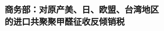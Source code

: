 <!DOCTYPE html>
<html lang="zh-CN">

<head>
    
<title>商务部：对原产美、日、欧盟、台湾地区的进口共聚聚甲醛征收反倾销税_腾讯新闻</title>
<meta name="keywords" content="反倾销税,反倾销条例,欧盟,台湾,欧盟_时政,美国,日本,美国_时政,甲醛,美国_社会">
<meta name="description" content="商务部公告2025年第25号 公布对原产于美国、欧盟、台湾地区和日本的进口共聚聚甲醛反倾销调查的最终裁定根据《中华人民共和国反倾销条例》（以下简称《反倾销条例》）的规定，2024年5月19日，商务部（以下称调查机关）发布2024年第18号公告，决定对原产于美国、欧盟、台湾地区和日本的进口共聚聚甲醛（以下称被调查产品）进...">
<meta name="author" content="腾讯网">
<meta name="copyright" content="Copyright 1998 - 2025 Tencent. All Rights Reserved">
<meta property="og:type" content="news" />

<meta property="og:title" content="商务部：对原产美、日、欧盟、台湾地区的进口共聚聚甲醛征收反倾销税_腾讯新闻" />
<meta property="og:description" content="商务部公告2025年第25号 公布对原产于美国、欧盟、台湾地区和日本的进口共聚聚甲醛反倾销调查的最终裁定根据《中华人民共和国反倾销条例》（以下简称《反倾销条例》）的规定，2024年5月19日，商务部（以下称调查机关）发布2024年第18号公告，决定对原产于美国、欧盟、台湾地区和日本的进口共聚聚甲醛（以下称被调查产品）进..." />
<meta property="og:url" content="https://news.qq.com/rain/a/20250518A03ULX00" />
<meta property="og:image" content="https://inews.gtimg.com/news_ls/OiBQQBoYBISFcgOhQQmOWVem4gjJzTMN2RlaI2uXZd51wAA_640330/0" />
<meta property="article:author" content="北京日报客户端" />
<meta property="article:published_time" content="2025-05-18 13:33:15" />
<meta property="category" content="politics" />

<meta name="baidu-site-verification" content="jJeIJ5X7pP" />
    <meta charset="utf-8" />
<meta http-equiv="X-UA-Compatible" content="IE=Edge" />
<meta name="viewport" content="width=device-width, initial-scale=1, shrink-to-fit=no" />
<link rel="dns-prefetch" href="mat1.gtimg.com">
<link rel="dns-prefetch" href="i.news.qq.com">
<link rel="shortcut icon" href="https://mat1.gtimg.com/qqcdn/qqindex2021/favicon.ico">
<script nomodule="true" src="https://mat1.gtimg.com/qqcdn/qqindex2021/common-static/20240515201444/core3-37-1.min.js"></script>
<script>
  try {
    if (!window.IntersectionObserver) {
      var observerScript = document.createElement('script');
      observerScript.src = "https://mat1.gtimg.com/qqcdn/qqindex2021/common-static/20241024141058/intersection-observer-polyfill.js";
      document.head.appendChild(observerScript);
    }
  } catch (error) {}
</script>

<script>
  try {
    if (!Element.prototype.scrollTo) {
      var scrollScript = document.createElement('script');
      scrollScript.src = "https://mat1.gtimg.com/qqcdn/qqindex2021/common-static/20241025153001/scroll-behavior-polyfill.js";
      document.head.appendChild(scrollScript);
    }
  } catch (error) {}
</script>
<script>
  try {
    if ('scrollRestoration' in window.history) {
      window.history.scrollRestoration = 'manual';
    }
    window.isPcClient = Boolean(window.electron) && (
      window.navigator.userAgent.indexOf('pc-client') > 0 ||
      window.navigator.userAgent.indexOf('TencentNews') > 0
    );
  } catch {}
</script>
<script>
  try {
    if (window.isPcClient) {
      var bodyStyle = document.createElement('style');
      bodyStyle.innerText = 'body{ zoom: 0.95 }';
      document.head.appendChild(bodyStyle);
    }
  } catch {}
</script>
<script>
  window.DATA = {"url":"https://view.inews.qq.com/a/20250518A03ULX00","article_id":"20250518A03ULX00","article_type":"0","title":"商务部：对原产美、日、欧盟、台湾地区的进口共聚聚甲醛征收反倾销税","desc":"商务部公告2025年第25号 公布对原产于美国、欧盟、台湾地区和日本的进口共聚聚甲醛反倾销调查的最终裁定根据《中华人民共和国反倾销条例》（以下简称《反倾销条例》）的规定，2024年5月19日，商务部（以下称调查机关）发布2024年第18号公告，决定对原产于美国、欧盟、台湾地区和日本的进口共聚聚甲醛（以下称被调查产品）进...","iNewsRecommendLevel":1,"abstract":"商务部公告2025年第25号 公布对原产于美国、欧盟、台湾地区和日本的进口共聚聚甲醛反倾销调查的最终裁定根据《中华人民共和国反倾销条例》（以下简称《反倾销条例》）的规定，2024年5月19日，商务部（以下称调查机关）发布2024年第18号公告，决定对原产于美国、欧盟、台湾地区和日本的进口共聚聚甲醛（以下称被调查产品）进...","catalog1":"politics","ad_channel_sign":"news","introduction":"","media":"北京日报客户端","media_id":"5109679","pubtime":"2025-05-18 13:33:15","comment_id":"8412772697","political":0,"cmsId":"20250518A03ULX00","cms_id":"20250518A03ULX00","closeAllAd":0,"closeAllFavorite":false,"originContent":{"directory":{"ai_list":null,"enable":2,"list":null},"text":"\u003cdiv class=\"rich_media_content\"\u003e\u003c!--NO_AD_ERROR_5_2I1--\u003e\u003cp style=\"margin-bottom: 20px; margin-top: 5px; text-align: center\"\u003e\u003cstrong\u003e商务部公告2025年第25号 公布对原产于美国、欧盟、台湾地区和日本的进口共聚聚甲醛反倾销调查的最终裁定\u003c/strong\u003e\u003c/p\u003e\u003cp style=\"margin-bottom: 20px; margin-top: 5px; text-align: justify\"\u003e根据《中华人民共和国反倾销条例》（以下简称《反倾销条例》）的规定，2024年5月19日，商务部（以下称调查机关）发布2024年第18号公告，决定对原产于美国、欧盟、台湾地区和日本的进口共聚聚甲醛（以下称被调查产品）进行反倾销立案调查。\u003c!--NO_AD_0--\u003e\u003c!--EOP_0--\u003e\u003c/p\u003e\u003c!--PARAGRAPH_0--\u003e\u003cp style=\"margin-bottom: 20px; margin-top: 5px; text-align: justify\"\u003e调查机关对被调查产品是否存在倾销和倾销幅度、被调查产品是否对中国大陆共聚聚甲醛产业造成损害及损害程度以及倾销与损害之间的因果关系进行了调查。根据调查结果和《反倾销条例》第二十四条的规定，2025年1月16日，调查机关发布初裁公告，初步认定原产于美国、欧盟、台湾地区和日本的进口共聚聚甲醛存在倾销，中国大陆共聚聚甲醛产业受到实质损害，而且倾销与实质损害之间存在因果关系。\u003c!--NO_AD_1--\u003e\u003c!--EOP_1--\u003e\u003c/p\u003e\u003c!--PARAGRAPH_1--\u003e\u003cp style=\"margin-bottom: 20px; margin-top: 5px; text-align: justify\"\u003e初步裁定后，调查机关对倾销和倾销幅度、损害和损害程度以及倾销与损害之间的因果关系进行了继续调查。现本案调查结束，根据《反倾销条例》第二十五条规定，调查机关作出最终裁定（见附件）。现将有关事项公告如下：\u003c/p\u003e\u003cp style=\"margin-bottom: 20px; margin-top: 5px; text-align: justify\"\u003e\u003cstrong\u003e一、最终裁定\u003c/strong\u003e\u003c/p\u003e\u003cp style=\"margin-bottom: 20px; margin-top: 5px; text-align: justify\"\u003e调查机关最终认定，原产于美国、欧盟、台湾地区和日本的进口共聚聚甲醛存在倾销，中国大陆共聚聚甲醛产业受到实质损害，而且倾销与实质损害之间存在因果关系。\u003c/p\u003e\u003cp style=\"margin-bottom: 20px; margin-top: 5px; text-align: justify\"\u003e\u003cstrong\u003e二、征收反倾销税\u003c/strong\u003e\u003c/p\u003e\u003cp style=\"margin-bottom: 20px; margin-top: 5px; text-align: justify\"\u003e根据《反倾销条例》第三十八条规定，商务部向国务院关税税则委员会提出征收反倾销税的建议，国务院关税税则委员会根据商务部的建议作出决定，\u003cstrong\u003e自2025年5月19日起，对原产于美国、欧盟、台湾地区和日本的进口共聚聚甲醛征收反倾销税。\u003c/strong\u003e\u003c/p\u003e\u003cp style=\"margin-bottom: 20px; margin-top: 5px; text-align: justify\"\u003e被调查产品的具体描述如下：\u003c/p\u003e\u003cp style=\"margin-bottom: 20px; margin-top: 5px; text-align: justify\"\u003e调查范围：原产于美国、欧盟、台湾地区和日本的进口共聚聚甲醛\u003c/p\u003e\u003cp style=\"margin-bottom: 20px; margin-top: 5px; text-align: justify\"\u003e被调查产品名称：共聚聚甲醛，又称聚氧亚甲基共聚物，或聚氧化甲烯共聚物\u003c/p\u003e\u003cp style=\"margin-bottom: 20px; margin-top: 5px; text-align: justify\"\u003e英文名称：Polyformaldehyde Copolymer，或Polyoxymethylene Copolymer，或Copolymer-type Acetal Resin，或Acetal Copolymer等，英文名称通常被简称为POM Copolymer\u003c!--NO_AD_2--\u003e\u003c!--EOP_2--\u003e\u003c/p\u003e\u003c!--PARAGRAPH_2--\u003e\u003cp style=\"margin-bottom: 20px; margin-top: 5px; text-align: justify\"\u003e化学分子式：-[CH2-O]n-[CH2-O-CH2-CH2]m-(n\u0026gt;m)\u003c/p\u003e\u003cp style=\"margin-bottom: 20px; margin-top: 5px; text-align: justify\"\u003e物理化学特性：共聚聚甲醛是由甲醛合成的，具有-CH2-O-主链及-[CH2-O-CH2-CH2]-嵌键（按重量计-CH2-O-含量大于50%）的热塑性树脂，且同时满足以下各项性能指标：\u003c/p\u003e\u003cp style=\"text-align: center\"\u003e\u003c!--IMG_0--\u003e \u003c/p\u003e\u003cp style=\"margin-bottom: 20px; margin-top: 5px; text-align: justify\"\u003e主要用途：共聚聚甲醛具有机械强度高、高耐疲劳性、高耐蠕变性等良好的力学综合性能，可以部分替代铜、锌、锡、铅等金属材料，可直接用于或经改性后用于汽车配件、电子电器、工业机械、日常用品、运动器械、医疗器具、管道管件、建筑建材等领域。\u003c/p\u003e\u003cp style=\"margin-bottom: 20px; margin-top: 5px; text-align: justify\"\u003e该产品归在《中华人民共和国进出口税则》：39071010、39071090。这两个税则号项下的均聚聚甲醛、改性聚甲醛等其他产品不在本次调查范围之内。\u003c/p\u003e\u003cp style=\"margin-bottom: 20px; margin-top: 5px; text-align: justify\"\u003e\u003cstrong\u003e对各公司征收的反倾销税税率如下：\u003c/strong\u003e\u003c/p\u003e\u003cp style=\"margin-bottom: 20px; margin-top: 5px; text-align: justify\"\u003e美国公司：\u003c/p\u003e\u003cp style=\"margin-bottom: 20px; margin-top: 5px; text-align: justify\"\u003e1.泰科纳聚合物公司              74.9%\u003c/p\u003e\u003cp style=\"margin-bottom: 20px; margin-top: 5px; text-align: justify\"\u003e（Ticona Polymers, Inc.）\u003c/p\u003e\u003cp style=\"margin-bottom: 20px; margin-top: 5px; text-align: justify\"\u003e2.其他美国公司                      74.9%\u003c/p\u003e\u003cp style=\"margin-bottom: 20px; margin-top: 5px; text-align: justify\"\u003e欧盟公司：\u003c/p\u003e\u003cp style=\"margin-bottom: 20px; margin-top: 5px; text-align: justify\"\u003e1.塞拉尼斯生产德国有限及两合公司         34.5%\u003c/p\u003e\u003cp style=\"margin-bottom: 20px; margin-top: 5px; text-align: justify\"\u003e（Celanese Production Germany GmbH \u0026amp; Co. KG）\u003c/p\u003e\u003cp style=\"margin-bottom: 20px; margin-top: 5px; text-align: justify\"\u003e2.其他欧盟公司                                          34.5%\u003c/p\u003e\u003cp style=\"margin-bottom: 20px; margin-top: 5px; text-align: justify\"\u003e台湾地区公司：\u003c/p\u003e\u003cp style=\"margin-bottom: 20px; margin-top: 5px; text-align: justify\"\u003e1.台湾宝理塑胶股份有限公司      3.8%\u003c/p\u003e\u003cp style=\"margin-bottom: 20px; margin-top: 5px; text-align: justify\"\u003e（POLYPLASTICS TAIWAN CO., LTD.）\u003c/p\u003e\u003cp style=\"margin-bottom: 20px; margin-top: 5px; text-align: justify\"\u003e2.台湾塑胶工业股份有限公司      4.0%\u003c/p\u003e\u003cp style=\"margin-bottom: 20px; margin-top: 5px; text-align: justify\"\u003e(Formosa Plastics Corporation)\u003c/p\u003e\u003cp style=\"margin-bottom: 20px; margin-top: 5px; text-align: justify\"\u003e3.其他台湾地区公司                   32.6%\u003c/p\u003e\u003cp style=\"margin-bottom: 20px; margin-top: 5px; text-align: justify\"\u003e日本公司：\u003c/p\u003e\u003cp style=\"margin-bottom: 20px; margin-top: 5px; text-align: justify\"\u003e1.宝理塑料株式会社              35.5%\u003c/p\u003e\u003cp style=\"margin-bottom: 20px; margin-top: 5px; text-align: justify\"\u003e（POLYPLASTICS CO., LTD.）\u003c/p\u003e\u003cp style=\"margin-bottom: 20px; margin-top: 5px; text-align: justify\"\u003e2.旭化成株式会社                  24.5%\u003c/p\u003e\u003cp style=\"margin-bottom: 20px; margin-top: 5px; text-align: justify\"\u003e（ASAHI KASEI CORPORATION）\u003c/p\u003e\u003cp style=\"margin-bottom: 20px; margin-top: 5px; text-align: justify\"\u003e3.其他日本公司                      35.5%\u003c/p\u003e\u003cp style=\"margin-bottom: 20px; margin-top: 5px; text-align: justify\"\u003e\u003cstrong\u003e三、征收反倾销税的方法\u003c/strong\u003e\u003c/p\u003e\u003cp style=\"margin-bottom: 20px; margin-top: 5px; text-align: justify\"\u003e自2025年5月19日起，进口经营者在进口原产于美国、欧盟、台湾地区和日本的共聚聚甲醛时，应向中华人民共和国海关缴纳相应的反倾销税。反倾销税以海关确定进口货物的计税价格从价计征，计算公式为：反倾销税税额=海关确定进口货物的计税价格×反倾销税税率。进口环节增值税以海关确定进口货物的计税价格加上关税和反倾销税作为计税价格从价计征。\u003c!--NO_AD_3--\u003e\u003c!--EOP_3--\u003e\u003c/p\u003e\u003c!--PARAGRAPH_3--\u003e\u003cp style=\"margin-bottom: 20px; margin-top: 5px; text-align: justify\"\u003e\u003cstrong\u003e四、反倾销税的追溯征收\u003c/strong\u003e\u003c/p\u003e\u003cp style=\"margin-bottom: 20px; margin-top: 5px; text-align: justify\"\u003e对自2025年1月24日起至2025年5月18日有关进口经营者依初裁公告向中华人民共和国海关所提供的保证金，按终裁所确定的征收反倾销税的产品范围和反倾销税税率计征并转为反倾销税，并按相应的增值税税率计征进口环节增值税。在此期间有关进口经营者所提供的保证金超出反倾销税的部分，以及由此多征的进口环节增值税部分，海关予以退还，少征部分则不再征收。\u003c!--NO_AD_4--\u003e\u003c!--EOP_4--\u003e\u003c/p\u003e\u003c!--PARAGRAPH_4--\u003e\u003cp style=\"margin-bottom: 20px; margin-top: 5px; text-align: justify\"\u003e对临时反倾销措施实施之日前进口的原产于美国、欧盟、台湾地区和日本的共聚聚甲醛不追溯征收反倾销税。\u003c/p\u003e\u003cp style=\"margin-bottom: 20px; margin-top: 5px; text-align: justify\"\u003e\u003cstrong\u003e五、征收反倾销税的期限\u003c/strong\u003e\u003c/p\u003e\u003cp style=\"margin-bottom: 20px; margin-top: 5px; text-align: justify\"\u003e对原产于美国、欧盟、台湾地区和日本的共聚聚甲醛征收反倾销税的实施期限自2025年5月19日起5年。\u003c/p\u003e\u003cp style=\"margin-bottom: 20px; margin-top: 5px; text-align: justify\"\u003e\u003cstrong\u003e六、新出口商复审\u003c/strong\u003e\u003c/p\u003e\u003cp style=\"margin-bottom: 20px; margin-top: 5px; text-align: justify\"\u003e对于美国、欧盟、台湾地区和日本在调查期内未向中国大陆出口被调查产品的新出口经营者，符合条件的，可依据《反倾销条例》第四十七条的规定，向调查机关书面申请新出口商复审。\u003c/p\u003e\u003cp style=\"margin-bottom: 20px; margin-top: 5px; text-align: justify\"\u003e\u003cstrong\u003e七、期间复审\u003c/strong\u003e\u003c/p\u003e\u003cp style=\"margin-bottom: 20px; margin-top: 5px; text-align: justify\"\u003e在征收反倾销税期间，有关利害关系方可以根据《反倾销条例》第四十九条的规定，向调查机关书面申请期间复审。\u003c/p\u003e\u003cp style=\"margin-bottom: 20px; margin-top: 5px; text-align: justify\"\u003e\u003cstrong\u003e八、行政复议和行政诉讼\u003c/strong\u003e\u003c/p\u003e\u003cp style=\"margin-bottom: 20px; margin-top: 5px; text-align: justify\"\u003e对本案终裁决定及征收反倾销税的决定不服的，根据《反倾销条例》第五十三条的规定，可以依法申请行政复议，也可以依法向人民法院提起诉讼。\u003c/p\u003e\u003cp style=\"margin-bottom: 20px; margin-top: 5px; text-align: justify\"\u003e本公告自2025年5月19日起执行。\u003c/p\u003e\u003cp style=\"margin-bottom: 20px; margin-top: 5px; text-align: right\"\u003e商务部\u003c/p\u003e\u003cp style=\"margin-bottom: 20px; margin-top: 5px; text-align: right\"\u003e2025年5月18日\u003c/p\u003e\u003cp style=\"text-indent: 0px\" class=\"luokuan\"\u003e\u003cstrong\u003e来源：商务部网站\u003c/strong\u003e\u003c/p\u003e\u003cdiv powered-by=\"qqnews_ex-editor\"\u003e\u003c/div\u003e\u003cstyle\u003e.rich_media_content{--news-tabel-th-night-color: #444444;--news-font-day-color: #333;--news-font-night-color: #d9d9d9;--news-bottom-distance: 22px}.rich_media_content p:not([data-exeditor-arbitrary-box=image-box]){letter-spacing:.5px;line-height:30px;margin-bottom:var(--news-bottom-distance);word-wrap:break-word}.rich_media_content{color:var(--news-font-day-color);font-size:18px}@media(prefers-color-scheme:dark){body:not([data-weui-theme=light]):not([dark-mode-disable=true]) .rich_media_content p:not([data-exeditor-arbitrary-box=image-box]){letter-spacing:.5px;line-height:30px;margin-bottom:var(--news-bottom-distance);word-wrap:break-word}body:not([data-weui-theme=light]):not([dark-mode-disable=true]) .rich_media_content{color:var(--news-font-night-color)}}.data_color_scheme_dark .rich_media_content p:not([data-exeditor-arbitrary-box=image-box]){letter-spacing:.5px;line-height:30px;margin-bottom:var(--news-bottom-distance);word-wrap:break-word}.data_color_scheme_dark .rich_media_content{color:var(--news-font-night-color)}.data_color_scheme_dark .rich_media_content{font-size:18px}.rich_media_content p[data-exeditor-arbitrary-box=image-box]{margin-bottom:11px}.rich_media_content\u003ediv:not(.qnt-video),.rich_media_content\u003esection{margin-bottom:var(--news-bottom-distance)}.rich_media_content hr{margin-bottom:var(--news-bottom-distance)}.rich_media_content .link_list{margin:0;margin-top:20px;min-height:0!important}.rich_media_content blockquote{background:#f9f9f9;border-left:6px solid #ccc;margin:1.5em 10px;padding:.5em 10px}.rich_media_content blockquote p{margin-bottom:0!important}.data_color_scheme_dark .rich_media_content blockquote{background:#323232}@media(prefers-color-scheme:dark){body:not([data-weui-theme=light]):not([dark-mode-disable=true]) .rich_media_content blockquote{background:#323232}}.rich_media_content ol[data-ex-list]{--ol-start: 1;--ol-list-style-type: decimal;list-style-type:none;counter-reset:olCounter calc(var(--ol-start,1) - 1);position:relative}.rich_media_content ol[data-ex-list]\u003eli\u003e:first-child::before{content:counter(olCounter,var(--ol-list-style-type)) '. ';counter-increment:olCounter;font-variant-numeric:tabular-nums;display:inline-block}.rich_media_content ul[data-ex-list]{--ul-list-style-type: circle;list-style-type:none;position:relative}.rich_media_content ul[data-ex-list].nonUnicode-list-style-type\u003eli\u003e:first-child::before{content:var(--ul-list-style-type) ' ';font-variant-numeric:tabular-nums;display:inline-block;transform:scale(0.5)}.rich_media_content ul[data-ex-list].unicode-list-style-type\u003eli\u003e:first-child::before{content:var(--ul-list-style-type) ' ';font-variant-numeric:tabular-nums;display:inline-block;transform:scale(0.8)}.rich_media_content ol:not([data-ex-list]){padding-left:revert}.rich_media_content ul:not([data-ex-list]){padding-left:revert}.rich_media_content table{display:table;border-collapse:collapse;margin-bottom:var(--news-bottom-distance)}.rich_media_content table th,.rich_media_content table td{word-wrap:break-word;border:1px solid #ddd;white-space:nowrap;padding:2px 5px}.rich_media_content table th{font-weight:700;background-color:#f0f0f0;text-align:left}.rich_media_content table p{margin-bottom:0!important}.data_color_scheme_dark .rich_media_content table th{background:var(--news-tabel-th-night-color)}@media(prefers-color-scheme:dark){body:not([data-weui-theme=light]):not([dark-mode-disable=true]) .rich_media_content table th{background:var(--news-tabel-th-night-color)}}.rich_media_content .qqnews_image_desc,.rich_media_content p[type=om-image-desc]{line-height:20px!important;text-align:center!important;font-size:14px!important;color:#666!important}.rich_media_content div[data-exeditor-arbitrary-box=wrap]:not([data-exeditor-arbitrary-box-special-style]){max-width:100%}.rich_media_content .qqnews-content{--wmfont: 0;--wmcolor: transparent;font-size:var(--wmfont);color:var(--wmcolor);line-height:var(--wmfont)!important;margin-bottom:var(--wmfont)!important}.rich_media_content .qqnews_sign_emphasis{background:#f7f7f7}.rich_media_content .qqnews_sign_emphasis ol{word-wrap:break-word;border:none;color:#5c5c5c;line-height:28px;list-style:none;margin:14px 0 6px;padding:16px 15px 4px}.rich_media_content .qqnews_sign_emphasis p{margin-bottom:12px!important}.rich_media_content .qqnews_sign_emphasis ol\u003eli\u003ep{padding-left:30px}.rich_media_content .qqnews_sign_emphasis ol\u003eli{list-style:none}.rich_media_content .qqnews_sign_emphasis ol\u003eli\u003ep:first-child::before{margin-left:-30px;content:counter(olCounter,decimal) ''!important;counter-increment:olCounter!important;font-variant-numeric:tabular-nums!important;background:#37f;border-radius:2px;color:#fff;font-size:15px;font-style:normal;text-align:center;line-height:18px;width:18px;height:18px;margin-right:12px;position:relative;top:-1px}.data_color_scheme_dark .rich_media_content .qqnews_sign_emphasis{background:#262626}.data_color_scheme_dark .rich_media_content .qqnews_sign_emphasis ol\u003eli\u003ep{color:#a9a9a9}@media(prefers-color-scheme:dark){body:not([data-weui-theme=light]):not([dark-mode-disable=true]) .rich_media_content .qqnews_sign_emphasis{background:#262626}body:not([data-weui-theme=light]):not([dark-mode-disable=true]) .rich_media_content .qqnews_sign_emphasis ol\u003eli\u003ep{color:#a9a9a9}}.rich_media_content h1,.rich_media_content h2,.rich_media_content h3,.rich_media_content h4,.rich_media_content h5,.rich_media_content h6{margin-bottom:var(--news-bottom-distance);font-weight:700}.rich_media_content h1{font-size:20px}.rich_media_content h2,.rich_media_content h3{font-size:19px}.rich_media_content h4,.rich_media_content h5,.rich_media_content h6{font-size:18px}.rich_media_content li:empty{display:none}.rich_media_content ul,.rich_media_content ol{margin-bottom:var(--news-bottom-distance)}.rich_media_content div\u003ep:only-child{margin-bottom:0!important}.rich_media_content .cms-cke-widget-title-wrap p{margin-bottom:0!important}\u003c/style\u003e\u003c/div\u003e","version":"v2"},"originAttribute":{"IMG_0":{"bigOrigUrl":"https://inews.gtimg.com/om_bt/OtpwpgapSNixYPA0P6eLGpTk-hUPxbO-sJqzxYL9YzXl8AA/0","compressUrl":"https://inews.gtimg.com/om_bt/OtpwpgapSNixYPA0P6eLGpTk-hUPxbO-sJqzxYL9YzXl8AA/641","desc":"","fullPic":"1","height":535,"imgurl0":"https://inews.gtimg.com/om_bt/OtpwpgapSNixYPA0P6eLGpTk-hUPxbO-sJqzxYL9YzXl8AA/0","imgurl1000":"https://inews.gtimg.com/om_bt/OtpwpgapSNixYPA0P6eLGpTk-hUPxbO-sJqzxYL9YzXl8AA/1000","islong":0,"origUrl":"https://inews.gtimg.com/om_bt/OtpwpgapSNixYPA0P6eLGpTk-hUPxbO-sJqzxYL9YzXl8AA/641","size":74,"style":"display: inline-block; max-width: 100%; width: 675px","thumb":"https://inews.gtimg.com/om_bt/OtpwpgapSNixYPA0P6eLGpTk-hUPxbO-sJqzxYL9YzXl8AA_181x181s/0","url":"https://inews.gtimg.com/om_bt/OtpwpgapSNixYPA0P6eLGpTk-hUPxbO-sJqzxYL9YzXl8AA/641","width":641}},"selfDeclare":{},"userAddress":"北京","card":{"chlid":"5109679","chlname":"北京日报客户端","desc":"爱北京、关注北京、读北京","icon":"http://inews.gtimg.com/newsapp_ls/0/15492644431_200200/0","msgEntry":1,"uin":"ec05a9284718482f475924aaa4396362fa","update_frequency":"0","vip_desc":"北京日报客户端官方账号","vip_icon_night":"http://inews.gtimg.com/newsapp_ls/0/14876049528/0","vip_place":"left","vip_type":"30013","vip_icon":"http://inews.gtimg.com/newsapp_ls/0/14876049251/0","vip_type_new":"30013","suid":"8QMf13tc7owdvT/Y","liveInfo":{"roomID":"1444081001","roomStatus":"2","cms_id":"RLV2025041200299300","article_type":"102"},"cpLevel":1},"interationCount":{"like":7,"collect":2,"share":5},"payment_info":{},"article_is_pay":false,"payment_column_info_v1":{"is_column_pay":false,"read_count_all":0},"tag_info_item":null,"contentWordsNum":2015,"extraProperty":{"FeedbackDetailDisableInsert":0,"zanSkinType":""},"relateWelfare":{},"aiSwitch":true,"isOversize":false,"videoArr":[]};
</script>
<script>
  window.channelInfo = {"channelConfig":{"channelNav":[{"_auto_id":"1","active_alien_img":"","alien_img":"","channel_id":"news_news_home","is_local":"0","link":"https://www.qq.com","name_cn":"首页","name_en":"home"},{"_auto_id":"2","active_alien_img":"","alien_img":"","channel_id":"news_news_top","is_local":"0","link":"","name_cn":"要闻","name_en":"news"},{"_auto_id":"4","active_alien_img":"","alien_img":"","channel_id":"news_news_bj","is_local":"1","link":"","name_cn":"北京","name_en":"bj"},{"_auto_id":"5","active_alien_img":"","alien_img":"","channel_id":"news_news_finance","is_local":"0","link":"","name_cn":"财经","name_en":"finance"},{"_auto_id":"6","active_alien_img":"","alien_img":"","channel_id":"news_news_tech","is_local":"0","link":"","name_cn":"科技","name_en":"tech"},{"_auto_id":"7","active_alien_img":"","alien_img":"","channel_id":"tv","is_local":"0","link":"https://v.qq.com/channel/tv/?ptag=qqnews","name_cn":"电视剧","name_en":"tv"},{"_auto_id":"8","active_alien_img":"","alien_img":"","channel_id":"news_news_qa","is_local":"0","link":"","name_cn":"热问","name_en":"qa"},{"_auto_id":"9","active_alien_img":"","alien_img":"","channel_id":"news_news_ent","is_local":"0","link":"","name_cn":"娱乐","name_en":"ent"},{"_auto_id":"10","active_alien_img":"","alien_img":"","channel_id":"variety","is_local":"0","link":"https://v.qq.com/channel/variety/?ptag=qqnews","name_cn":"综艺","name_en":"variety"},{"_auto_id":"11","active_alien_img":"","alien_img":"","channel_id":"news_news_sports","is_local":"0","link":"","name_cn":"体育","name_en":"sports"},{"_auto_id":"13","active_alien_img":"","alien_img":"","channel_id":"news_news_nba","is_local":"0","link":"","name_cn":"NBA","name_en":"nba"},{"_auto_id":"14","active_alien_img":"","alien_img":"","channel_id":"news_news_world","is_local":"0","link":"","name_cn":"国际","name_en":"world"},{"_auto_id":"15","active_alien_img":"","alien_img":"","channel_id":"news_news_mil","is_local":"0","link":"","name_cn":"军事","name_en":"milite"},{"_auto_id":"16","active_alien_img":"","alien_img":"","channel_id":"news_news_auto","is_local":"0","link":"","name_cn":"汽车","name_en":"auto"},{"_auto_id":"17","active_alien_img":"","alien_img":"","channel_id":"news_news_house","is_local":"0","link":"","name_cn":"房产","name_en":"house"},{"_auto_id":"18","active_alien_img":"","alien_img":"","channel_id":"news_news_edu","is_local":"0","link":"","name_cn":"教育","name_en":"edu"},{"_auto_id":"19","active_alien_img":"","alien_img":"","channel_id":"news_news_antip","is_local":"0","link":"","name_cn":"健康","name_en":"health"},{"_auto_id":"20","active_alien_img":"","alien_img":"","channel_id":"news_news_video","is_local":"0","link":"","name_cn":"视频","name_en":"video"},{"_auto_id":"21","active_alien_img":"","alien_img":"","channel_id":"news_news_game","is_local":"0","link":"","name_cn":"游戏","name_en":"games"},{"_auto_id":"22","active_alien_img":"","alien_img":"","channel_id":"news_news_nchupin","is_local":"0","link":"","name_cn":"眼界","name_en":"chupin"},{"_auto_id":"24","active_alien_img":"","alien_img":"","channel_id":"news_news_football","is_local":"0","link":"","name_cn":"足球","name_en":"football"},{"_auto_id":"25","active_alien_img":"","alien_img":"","channel_id":"news_news_kepu","is_local":"0","link":"","name_cn":"科学","name_en":"kepu"},{"_auto_id":"26","active_alien_img":"","alien_img":"","channel_id":"news_news_digi","is_local":"0","link":"","name_cn":"数码","name_en":"digi"},{"_auto_id":"28","active_alien_img":"","alien_img":"","channel_id":"ymzx","is_local":"0","link":"https://gamer.qq.com/v2/cloudgame/game/96897?ichannel=txxwpc0Ftxxwpc1","name_cn":"元梦之星","name_en":"news_news_ymzx"},{"_auto_id":"31","active_alien_img":"","alien_img":"","channel_id":"movie","is_local":"0","link":"https://v.qq.com/channel/movie/?ptag=qqnews","name_cn":"电影","name_en":"movie"},{"_auto_id":"32","active_alien_img":"","alien_img":"","channel_id":"news_news_esport","is_local":"0","link":"","name_cn":"电竞","name_en":"esport"},{"_auto_id":"34","active_alien_img":"","alien_img":"","channel_id":"news_news_history","is_local":"0","link":"","name_cn":"历史","name_en":"history"},{"_auto_id":"35","active_alien_img":"","alien_img":"","channel_id":"news_news_baby","is_local":"0","link":"","name_cn":"育儿","name_en":"baby"},{"_auto_id":"36","active_alien_img":"","alien_img":"","channel_id":"hbjy","is_local":"0","link":"https://gp.qq.com/act/a20250421mnqlx/news.shtml","name_cn":"和平精英","name_en":"news_news_hbjy"},{"_auto_id":"37","active_alien_img":"","alien_img":"","channel_id":"cloud_gamer","is_local":"0","link":"https://gamer.qq.com/?ichannel=txxwpc0Ftxxwpc1","name_cn":"云游戏","name_en":"cloud_gamer"},{"_auto_id":"38","active_alien_img":"","alien_img":"","channel_id":"news_news_lic","is_local":"0","link":"","name_cn":"理财","name_en":"finance_licai"},{"_auto_id":"39","active_alien_img":"","alien_img":"","channel_id":"news_news_istock","is_local":"0","link":"","name_cn":"股票","name_en":"finance_stock"},{"_auto_id":"40","active_alien_img":"","alien_img":"","channel_id":"ren_min_shi_pin","is_local":"0","link":"https://news.qq.com/omn/author/8QMd3Hld74cbujbY?tab=om_video","name_cn":"人民视频","name_en":"ren_min_shi_pin"},{"_auto_id":"41","active_alien_img":"","alien_img":"","channel_id":"news_news_weather","is_local":"0","link":"https://tianqi.qq.com/index.htm","name_cn":"天气","name_en":"weather"}]}};
</script>
<script>
  window.articleConfig = {"rightConfig":[{"_auto_id":"1","category_key":"default","modules":"{\"moduleList\":[{\"title\":\"作者其他文章\",\"id\":\"user_article\"},{\"title\":\"精选视频\",\"id\":\"video_album\",\"videoType\":\"tag\",\"videoId\":\"aUepxrtchGM=\",\"isSticky\":0},{\"title\":\"下载条\",\"id\":\"download_banner\",\"isSticky\":1},{\"title\":\"热点榜\",\"id\":\"hot_rank_list\",\"isSticky\":1},{\"title\":\"广告推广\",\"id\":\"ssp_ad_module\",\"category\":\"ad_ssp\",\"loid\":\"109\",\"isSticky\":1},{\"title\":\"广告推广位\",\"id\":\"c2s_ad_module\",\"category\":\"right_c2s\",\"path\":\"QQcom_all_Rectangle-1|QQcom_all_Rectangle-2|QQcom_all_Rectangle-3\",\"isSticky\":1}]}"},{"_auto_id":"2","category_key":"ent","modules":"{\"moduleList\":[{\"title\":\"作者其他文章\",\"id\":\"user_article\"},{\"title\":\"精选视频\",\"id\":\"video_album\",\"videoType\":\"tag\",\"videoId\":\"aUepxrtchGM=\"},{\"title\":\"下载条\",\"id\":\"download_banner\",\"isSticky\":1},{\"title\":\"热点榜\",\"id\":\"hot_rank_list\",\"isSticky\":1},{\"title\":\"广告推广\",\"id\":\"ssp_ad_module\",\"category\":\"ad_ssp\",\"loid\":\"109\",\"isSticky\":1},{\"title\":\"广告推广\",\"id\":\"ssp_ad_module\",\"category\":\"ad_ssp\",\"loid\":\"117\",\"isSticky\":1}]}"},{"_auto_id":"3","category_key":"game","modules":"{\"moduleList\":[{\"title\":\"作者其他文章\",\"id\":\"user_article\"},{\"title\":\"精选视频\",\"id\":\"video_album\",\"videoType\":\"tag\",\"videoId\":\"aUepxrtchGM=\"},{\"title\":\"热门游戏\",\"id\":\"recommend_game\",\"isSticky\":0},{\"title\":\"下载条\",\"id\":\"download_banner\",\"isSticky\":1},{\"title\":\"热点榜\",\"id\":\"hot_rank_list\",\"isSticky\":1},{\"title\":\"广告推广\",\"id\":\"ssp_ad_module\",\"category\":\"ad_ssp\",\"loid\":\"109\",\"isSticky\":1},{\"title\":\"广告推广位\",\"id\":\"c2s_ad_module\",\"category\":\"right_c2s\",\"path\":\"QQcom_all_Rectangle-1|QQcom_all_Rectangle-2|QQcom_all_Rectangle-3\",\"isSticky\":1}]}"},{"_auto_id":"4","category_key":"tech","modules":"{\"moduleList\":[{\"title\":\"作者其他文章\",\"id\":\"user_article\"},{\"title\":\"精选视频\",\"id\":\"video_album\",\"videoType\":\"tag\",\"videoId\":\"aUepxrtchGM=\"},{\"title\":\"下载条\",\"id\":\"download_banner\",\"isSticky\":1},{\"title\":\"热点榜\",\"id\":\"hot_rank_list\",\"isSticky\":1},{\"title\":\"广告推广\",\"id\":\"ssp_ad_module\",\"category\":\"ad_ssp\",\"loid\":\"109\",\"isSticky\":1},{\"title\":\"广告推广位\",\"id\":\"c2s_ad_module\",\"category\":\"right_c2s\",\"path\":\"QQcom_all_Rectangle-1|QQcom_all_Rectangle-2|QQcom_all_Rectangle-3\",\"isSticky\":1}]}"},{"_auto_id":"5","category_key":"finance","modules":"{\"moduleList\":[{\"title\":\"作者其他文章\",\"id\":\"user_article\"},{\"title\":\"精选视频\",\"id\":\"video_album\",\"videoType\":\"tag\",\"videoId\":\"aUepxrtchGM=\"},{\"title\":\"下载条\",\"id\":\"download_banner\",\"isSticky\":1},{\"title\":\"热点榜\",\"id\":\"hot_rank_list\",\"isSticky\":1},{\"title\":\"广告推广\",\"id\":\"ssp_ad_module\",\"category\":\"ad_ssp\",\"loid\":\"109\",\"isSticky\":1},{\"title\":\"广告推广位\",\"id\":\"c2s_ad_module\",\"category\":\"right_c2s\",\"path\":\"QQcom_all_Rectangle-1|QQcom_all_Rectangle-2|QQcom_all_Rectangle-3\",\"isSticky\":1}]}"},{"_auto_id":"6","category_key":"news","modules":"{\"moduleList\":[{\"title\":\"作者其他文章\",\"id\":\"user_article\"},{\"title\":\"精选视频\",\"id\":\"video_album\",\"videoType\":\"tag\",\"videoId\":\"aUepxrtchGM=\"},{\"title\":\"下载条\",\"id\":\"download_banner\",\"isSticky\":1},{\"title\":\"热点榜\",\"id\":\"hot_rank_list\",\"isSticky\":1},{\"title\":\"广告推广\",\"id\":\"ssp_ad_module\",\"category\":\"ad_ssp\",\"loid\":\"109\",\"isSticky\":1},{\"title\":\"广告推广位\",\"id\":\"c2s_ad_module\",\"category\":\"right_c2s\",\"path\":\"QQcom_all_Rectangle-1|QQcom_all_Rectangle-2|QQcom_all_Rectangle-3\",\"isSticky\":1}]}"},{"_auto_id":"7","category_key":"fashion","modules":"{\"moduleList\":[{\"title\":\"作者其他文章\",\"id\":\"user_article\"},{\"title\":\"精选视频\",\"id\":\"video_album\",\"videoType\":\"tag\",\"videoId\":\"aUepxrtchGM=\"},{\"title\":\"下载条\",\"id\":\"download_banner\",\"isSticky\":1},{\"title\":\"热点榜\",\"id\":\"hot_rank_list\",\"isSticky\":1},{\"title\":\"广告推广\",\"id\":\"ssp_ad_module\",\"category\":\"ad_ssp\",\"loid\":\"109\",\"isSticky\":1},{\"title\":\"广告推广位\",\"id\":\"c2s_ad_module\",\"category\":\"right_c2s\",\"path\":\"QQcom_all_Rectangle-1|QQcom_all_Rectangle-2|QQcom_all_Rectangle-3\",\"isSticky\":1}]}"},{"_auto_id":"8","category_key":"sports","modules":"{\"moduleList\":[{\"title\":\"作者其他文章\",\"id\":\"user_article\"},{\"title\":\"精选视频\",\"id\":\"video_album\",\"videoType\":\"tag\",\"videoId\":\"aUepxrtchGM=\"},{\"title\":\"下载条\",\"id\":\"download_banner\",\"isSticky\":1},{\"title\":\"热点榜\",\"id\":\"hot_rank_list\",\"isSticky\":1},{\"title\":\"广告推广\",\"id\":\"ssp_ad_module\",\"category\":\"ad_ssp\",\"loid\":\"109\",\"isSticky\":1},{\"title\":\"广告推广位\",\"id\":\"c2s_ad_module\",\"category\":\"right_c2s\",\"path\":\"QQcom_all_Rectangle-1|QQcom_all_Rectangle-2|QQcom_all_Rectangle-3\",\"isSticky\":1}]}"},{"_auto_id":"9","category_key":"health","modules":"{\"moduleList\":[{\"title\":\"作者其他文章\",\"id\":\"user_article\"},{\"title\":\"精选视频\",\"id\":\"video_album\",\"videoType\":\"tag\",\"videoId\":\"aUepxrtchGM=\"},{\"title\":\"下载条\",\"id\":\"download_banner\",\"isSticky\":1},{\"title\":\"热点榜\",\"id\":\"hot_rank_list\",\"isSticky\":1},{\"title\":\"广告推广\",\"id\":\"ssp_ad_module\",\"category\":\"ad_ssp\",\"loid\":\"109\",\"isSticky\":1},{\"title\":\"广告推广位\",\"id\":\"c2s_ad_module\",\"category\":\"right_c2s\",\"path\":\"QQcom_all_Rectangle-1|QQcom_all_Rectangle-2|QQcom_all_Rectangle-3\",\"isSticky\":1}]}"},{"_auto_id":"10","category_key":"nba","modules":"{\"moduleList\":[{\"title\":\"作者其他文章\",\"id\":\"user_article\"},{\"title\":\"精选视频\",\"id\":\"video_album\",\"videoType\":\"tag\",\"videoId\":\"aUepxrtchGM=\"},{\"title\":\"下载条\",\"id\":\"download_banner\",\"isSticky\":1},{\"title\":\"热点榜\",\"id\":\"hot_rank_list\",\"isSticky\":1},{\"title\":\"广告推广\",\"id\":\"ssp_ad_module\",\"category\":\"ad_ssp\",\"loid\":\"109\",\"isSticky\":1},{\"title\":\"广告推广位\",\"id\":\"c2s_ad_module\",\"category\":\"right_c2s\",\"path\":\"QQcom_all_Rectangle-1|QQcom_all_Rectangle-2|QQcom_all_Rectangle-3\",\"isSticky\":1}]}"},{"_auto_id":"11","category_key":"edu","modules":"{\"moduleList\":[{\"title\":\"作者其他文章\",\"id\":\"user_article\"},{\"title\":\"精选视频\",\"id\":\"video_album\",\"videoType\":\"tag\",\"videoId\":\"aUWpxLNdg2c=\"},{\"title\":\"下载条\",\"id\":\"download_banner\",\"isSticky\":1},{\"title\":\"热点榜\",\"id\":\"hot_rank_list\",\"isSticky\":1},{\"title\":\"广告推广\",\"id\":\"ssp_ad_module\",\"category\":\"ad_ssp\",\"loid\":\"109\",\"isSticky\":1},{\"title\":\"广告推广位\",\"id\":\"c2s_ad_module\",\"category\":\"right_c2s\",\"path\":\"QQcom_all_Rectangle-1|QQcom_all_Rectangle-2|QQcom_all_Rectangle-3\",\"isSticky\":1}]}"},{"_auto_id":"12","category_key":"ad","modules":"{\"moduleList\":[{\"title\":\"广告推广\",\"id\":\"ssp_ad_module\",\"category\":\"ad_ssp\",\"loid\":\"109\",\"isSticky\":1},{\"title\":\"广告推广位\",\"id\":\"c2s_ad_module\",\"category\":\"right_c2s\",\"path\":\"QQcom_all_Rectangle-1|QQcom_all_Rectangle-2|QQcom_all_Rectangle-3\",\"isSticky\":1}]}"}],"tonglanAdConfig":[{"_auto_id":"1","modules":"{\"moduleList\":[{\"title\":\"广告推广位\",\"id\":\"top\",\"category\":\"top_c2s\",\"path\":\"QQcom_all_Width1-1\"},{\"title\":\"广告推广位\",\"id\":\"bottom\",\"category\":\"bottom_c2s\",\"path\":\"QQcom_all_Width1-2\"}]}"}],"bottomConfig":[],"videoAdConfig":[{"_auto_id":"1","normal_time":"10","switch":"1","video_count":"0","video_time":"0"}],"rightGameConfig":[{"_auto_id":"2","desc":"连续登录送游戏钻石，群雄共聚称霸沙城","icon":"https://inews.gtimg.com/newsapp_bt/0/0627161037914_3816/0","link":"https://s.iwan.qq.com/opengame/tenvideo/index.html?hidestatusbar=1&hidetitlebar=1&immersive=1&syswebview=1&landscape=1&gameid=49085&url=https%3A%2F%2Fgz-file.91ninthpalace.com%2Fwzzx%2Findex_tencent_iwan.html%20&ref_ele=90015","name":"王者之心2"},{"_auto_id":"3","desc":"上线送VIP！万人同屏横扫沙城","icon":"https://inews.gtimg.com/newsapp_bt/0/0627155752146_4584/0","link":"https://s.iwan.qq.com/opengame/tenvideo/index.html?hidestatusbar=1&hidetitlebar=1&immersive=1&landscape=1&syswebview=1&gameid=47203&url=https%3A%2F%2Fcqss2login.bigrnet.com%2Fiwan%2Fh5%2Fplay%2Floading&ref_ele=90015","name":"传奇盛世"},{"_auto_id":"4","desc":"超高爆率，经典玩法","icon":"https://inews.gtimg.com/newsapp_bt/0/0627160641137_9103/0","link":"https://s.iwan.qq.com/opengame/tenvideo/index.html?hidestatusbar=1&hidetitlebar=1&immersive=1&syswebview=1&gameid=43803&url=https%3A%2F%2Fsdk.mxzgame.com%2FGames%2Fportal%2F108337%2FTXVApp&ref_ele=90015","name":"新不良人"},{"_auto_id":"6","desc":"超多福利登录即领，海量游戏任你畅玩","icon":"https://inews.gtimg.com/newsapp_bt/0/111315495935_3595/0","link":"https://dldir3.qq.com/minigamefile/webdownloads/QQGameMini_silent_1002020001_cid0.exe","name":"QQ游戏大厅"},{"_auto_id":"7","desc":"纯正经典玩法，欢乐挑战赛火热来袭","icon":"https://inews.gtimg.com/newsapp_bt/0/070918050891_4971/0","link":"https://minigame.qq.com/h5game_frame_test/?appid=200904&ifid=1502020001","name":"欢乐斗地主"},{"_auto_id":"8","desc":"新服大放送，享赚你就来","icon":"https://inews.gtimg.com/newsapp_bt/0/0627154608860_7318/0","link":"https://s.iwan.qq.com/opengame/tenvideo/index.html?hidestatusbar=1&hidetitlebar=1&immersive=1&syswebview=1&landscape=1&gameid=43403&url=https%3A%2F%2Flogin-wxxyx2-bzsc.jikewan.com%2Fgame%2Fcqtxvideo.html&ref_ele=90015","name":"百战沙城"},{"_auto_id":"9","desc":"全新极速版本爽玩！送新武魂转换卡","icon":"https://inews.gtimg.com/newsapp_bt/0/1016115936984_7153/0","link":"https://s.iwan.qq.com/opengame/tenvideo/index.html?hidestatusbar=1&hidetitlebar=1&immersive=1&syswebview=1&gameid=51477&url=https%3A%2F%2Fh5sdk.cdqcwl.com%2Fsdk%2Ftxaiwandefault%2Fce43a6806214ed5b3e2227ca7e99e27a%2F2231&ref_ele=90015","name":"斗罗大陆"},{"_auto_id":"10","desc":"原汁原味，正版授权","icon":"https://inews.gtimg.com/newsapp_bt/0/0627160844946_1794/0","link":"https://s.iwan.qq.com/opengame/tenvideo/index.html?hidetitlebar=1&immersive=1&syswebview=1&landscape=1&gameid=37275&url=https%3A%2F%2Fsdk.mxzgame.com%2FGames%2Fportal%2F100211%2FTXVApp&ref_ele=90015","name":"原始传奇"},{"_auto_id":"11","desc":"登录领神秘巨星，打造巅峰阵容","icon":"https://inews.gtimg.com/newsapp_bt/0/0701170959368_8122/0","link":"https://s.iwan.qq.com/opengame/tenvideo/index.html?hidestatusbar=1&hidetitlebar=1&immersive=1&syswebview=1&gameid=40591&url=https%3A%2F%2Frh.diaigame.com%2Fh5plat%2Fplay%2Fpackage_code%2FP0012462&ref_ele=90015","name":"巅峰冠军足球"},{"_auto_id":"12","desc":"赛季制实时PVP联机对战","icon":"https://inews.gtimg.com/newsapp_bt/0/0701165259701_7142/0","link":"https://s.iwan.qq.com/opengame/tenvideo/index.html?hidestatusbar=1&hidetitlebar=1&immersive=1&syswebview=1&gameid=49634&url=https%3A%2F%2Ffootball.shenshoucdn.com%2Ffootball_new%2Fh5%2Ftxsp%2Findex.html&ref_ele=90015","name":"球场风云"},{"_auto_id":"13","desc":"专注超爽打宝体验","icon":"https://inews.gtimg.com/newsapp_bt/0/0627154956673_3154/0","link":"https://s.iwan.qq.com/opengame/tenvideo/index.html?hidestatusbar=1&hidetitlebar=1&immersive=1&syswebview=1&gameid=41057&url=https%3A%2F%2Fh5apily.fire2333.com%2Fh5sdk%2Ftxshipin%2Findex%2F3200222%2F3200112&ref_ele=90015","name":"传奇至尊"},{"_auto_id":"16","desc":"火爆新服，福利满满","icon":"https://inews.gtimg.com/newsapp_bt/0/0701171307639_4759/0","link":"https://s.iwan.qq.com/opengame/tenvideo/index.html?hidestatusbar=1&hidetitlebar=1&immersive=1&syswebview=1&gameid=50335&url=https%3A%2F%2Fh5-union-cdn.pptgame.cn%2Findex.html%3Ftx_package_id%3D10202%20&ref_ele=90015","name":"火源战纪"},{"_auto_id":"17","desc":"魔幻风格，超大场面","icon":"https://inews.gtimg.com/newsapp_bt/0/0701171500721_6895/0","link":"https://s.iwan.qq.com/opengame/tenvideo/index.html?hidestatusbar=1&hidetitlebar=1&immersive=1&syswebview=1&gameid=33112&url=https%3A%2F%2Fcsjs-tx.ebibi.com%2Fgame%2Fh5iwan-wwzs%2Fmain%2Findex.html&ref_ele=90015","name":"万王之神"},{"_auto_id":"19","desc":"经典神话背景，高清细腻画质","icon":"https://inews.gtimg.com/newsapp_bt/0/0709181543493_4955/0","link":"https://s.iwan.qq.com/opengame/tenvideo/index.html?hidestatusbar=1&hidetitlebar=1&immersive=1&syswebview=1&gameid=39686&url=https%3A%2F%2Fsdk.gz.1253361160.clb.myqcloud.com%2FGames%2Fportal%2F108311%2FTXVApp&ref_ele=90015","name":"凡人神将传"}]};
</script>
<script src="https://mat1.gtimg.com/www/js/emonitor/custom_ed041a23.js" charset="utf-8"></script>
<script>
  try {
    window.emonitorIns = emonitor.create({
      name: 'newsqq_normalArticle',
      atta: {
        name: 'newsqq',
      },
      mode: '007',
    });
  } catch (err) {
    console.warn(err);
  }
</script>
<link href="https://mat1.gtimg.com/qqcdn/qqindex2021/common-static/hel/qqnews-pc-dc_20250515055953/static/css/static.css" rel="stylesheet">

<script>window.__HEL_PRESET_META__={"qqnews-pc-components":{"app":{"id":1366,"name":"qqnews-pc-components","app_group_name":"qqnews-pc-components","proj_ver":{"map":{},"utime":0},"online_version":"qqnews-pc-components_20250512030958","build_version":"qqnews-pc-components_20250515055747","update_at":"2025-05-15T09:58:38.000Z","desc":"set by [init], from container [formal.pc.dc.sz100921] worker [0]"},"version":{"sub_app_name":"qqnews-pc-components","sub_app_version":"qqnews-pc-components_20250515055747","src_map":{"webDirPath":"https://mat1.gtimg.com/qqcdn/qqindex2021/common-static/hel/qqnews-pc-components_20250515055747","htmlIndexSrc":"https://mat1.gtimg.com/qqcdn/qqindex2021/common-static/hel/qqnews-pc-components_20250515055747/index.html","extractMode":"all","iframeSrc":"","chunkCssSrcList":["https://mat1.gtimg.com/qqcdn/qqindex2021/common-static/hel/qqnews-pc-components_20250515055747/static/css/index.css"],"chunkJsSrcList":["https://mat1.gtimg.com/qqcdn/qqindex2021/common-static/hel/qqnews-pc-components_20250515055747/static/js/index.js"],"staticCssSrcList":[],"staticJsSrcList":["https://mat1.gtimg.com/qqcdn/qqindex2021/static/20231212123233/react.production.min.js","https://mat1.gtimg.com/qqcdn/qqindex2021/static/20231212123233/react-dom.production.min.js","https://mat1.gtimg.com/qqcdn/qqindex2021/common-static/hel/hel-base-v16.js"],"relativeCssSrcList":[],"relativeJsSrcList":[],"privCssSrcList":[],"srvModSrcList":[],"headAssetList":[{"tag":"staticScript","append":false,"attrs":{"src":"https://mat1.gtimg.com/qqcdn/qqindex2021/static/20231212123233/react.production.min.js"}},{"tag":"staticScript","append":false,"attrs":{"src":"https://mat1.gtimg.com/qqcdn/qqindex2021/static/20231212123233/react-dom.production.min.js"}},{"tag":"staticScript","append":false,"attrs":{"src":"https://mat1.gtimg.com/qqcdn/qqindex2021/common-static/hel/hel-base-v16.js"}},{"tag":"script","append":true,"attrs":{"src":"https://mat1.gtimg.com/qqcdn/qqindex2021/common-static/hel/qqnews-pc-components_20250515055747/static/js/index.js","defer":""}},{"tag":"link","append":true,"attrs":{"href":"https://mat1.gtimg.com/qqcdn/qqindex2021/common-static/hel/qqnews-pc-components_20250515055747/static/css/index.css","rel":"stylesheet"}}],"bodyAssetList":[]},"update_at":"2025-05-15T09:58:38.000Z","create_at":"2025-05-15T09:58:38.000Z","_worker_id":"0","_is_backup":true}}}</script>
<script>window.__VIEW_PATH__="article.ejs";</script>
</head>

<body id="dc-normal-body">
  <div id="top-nav"></div>
  <div id="topAd"></div>
  <div class="qqweb-pc-content ">
    <div class="content-left">
      <div class="content">
        <div class="left-tool" id="left-tool"></div>
                <div class="content-article">
            <div id="article-column-tag"></div>
            <h1>商务部：对原产美、日、欧盟、台湾地区的进口共聚聚甲醛征收反倾销税</h1>
            <div id="article-author"></div>
            <div id="article-content"></div>
          <div id="article-status"></div>
          <div id="relate-question"></div>
          <div class="recommend-con" id="ArticleBottom"></div>
        </div>
      </div>
      <div id="article-comment"></div>
      <div id="recommend"></div>
      <div id="bottomAd"></div>
      <div id="article-footer"></div>
    </div>
    <div id="content-right" class="content-right"></div>
  </div>
  <div id="go-top"></div>
  <script>
    var navDom = document.getElementById('top-nav');
    if (window.isPcClient && navDom) {
      navDom.style.height = '0';
    }
  </script>
    <script type="text/javascript">
  var TIME_BEFORE_LOAD_CRYSTAL = Date.now();
</script>
<script src="https://mat1.gtimg.com/qqcdn/qqindex2021/advertisement/qqdc/crystal.202504291215.min.js" id="l_qq_com"></script>
<script type="text/javascript">
  if (typeof crystal === 'undefined' && Math.random() <= 1) {
    (function() {
      var TIME_AFTER_LOAD_CRYSTAL = Date.now();
      var img = new Image(1, 1);
      img.src = "//dp3.qq.com/qqcom/?adb=1&dm=new&err=1002&blockjs=" + (TIME_AFTER_LOAD_CRYSTAL - TIME_BEFORE_LOAD_CRYSTAL);
    })();
  }
</script>
    <iframe style="display: none;" src="https://i.news.qq.com/web_backend/getWebPacUid"></iframe>
<script src="https://mat1.gtimg.com/qqcdn/qqindex2021/common-static/20240805160928/react.production.min.js"></script>
<script src="https://mat1.gtimg.com/qqcdn/qqindex2021/common-static/20240805160928/react-dom.production.min.js"></script>
<script src="https://mat1.gtimg.com/qqcdn/qqindex2021/common-static/20241018171503/universal-report.min.js"></script>
<script defer type="text/javascript" src="https://mat1.gtimg.com/qqcdn/qqindex2021/libs/barrier/aria.js?appid=9327b8b06379d9d1728bbfbe2025ef9c" charset="utf-8"></script>
<script defer src="https://t.captcha.qq.com/TCaptcha.js"></script>
<script>document.cookie="hel_err=;path=/;";</script>
<script src="https://mat1.gtimg.com/qqcdn/qqindex2021/common-static/hel/hel-base-v16.js"></script>
<script src="https://mat1.gtimg.com/qqcdn/qqindex2021/common-static/hel/qqnews-pc-hel-entry_20250117174052/static/js/index.js"></script>
<link rel="preload" href="https://mat1.gtimg.com/qqcdn/qqindex2021/common-static/hel/qqnews-pc-dc_20250515055953/static/js/static.js" as="script">
<link rel="preload" href="https://mat1.gtimg.com/qqcdn/qqindex2021/common-static/hel/qqnews-pc-components_20250515055747/static/js/index.js" as="script">
<script>window.loadProject("https://mat1.gtimg.com/qqcdn/qqindex2021/common-static/hel/qqnews-pc-dc_20250515055953/static/js/static.js");</script>
<iframe id="videoFrame" style="display: none;" src="https://video.qq.com/cookie/sync_qqnews.html"></iframe>
</body>

</html>

